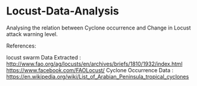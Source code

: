# Locust-Data-Analysis
Analysing the relation between Cyclone occurrence and Change in Locust attack warning level.

References:

locust swarm Data Extracted : http://www.fao.org/ag/locusts/en/archives/briefs/1810/1932/index.html     https://www.facebook.com/FAOLocust/
Cyclone Occurrence Data     : https://en.wikipedia.org/wiki/List_of_Arabian_Peninsula_tropical_cyclones




